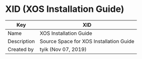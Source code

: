 # XID (XOS Installation Guide)

| Key         | XID                                     |
| ----------- | --------------------------------------- |
| Name        | XOS Installation Guide                  |
| Description | Source Space for XOS Installation Guide |
| Created by  | tyik (Nov 07, 2019)                     |
